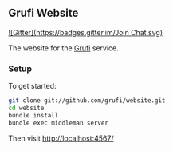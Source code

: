 ## Grufi Website
[![Gitter](https://badges.gitter.im/Join Chat.svg)](https://gitter.im/grufi/website?utm_source=badge&utm_medium=badge&utm_campaign=pr-badge&utm_content=badge)

The website for the [Grufi](http://grufiapp.com) service.

### Setup

To get started:

``` sh
git clone git://github.com/grufi/website.git
cd website
bundle install
bundle exec middleman server
```

Then visit [http://localhost:4567/](http://localhost:4567/)